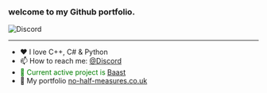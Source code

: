 ### welcome to my **Github** portfolio.

![Discord](https://discord.c99.nl/widget/theme-4/153629523009732609.png)

---

- ❤ I love C++, C# & Python 
- 📫 How to reach me: [@Discord](https://discord.com/channels/@me/153629523009732609)
-  <span style="color: green"> 🔗 Current active project is [Baast](https://baast.app) </span>
- 👀 My portfolio [no-half-measures.co.uk](https://no-half-measures.co.uk)

